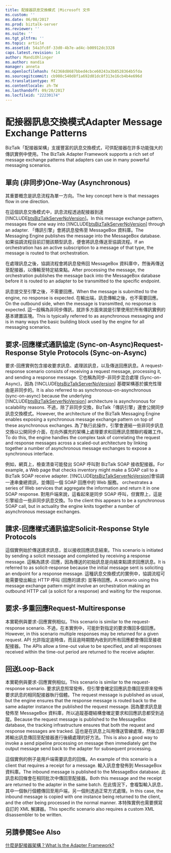 ```yaml
---
title: 配接器訊息交換模式 |Microsoft 文件
ms.custom: ''
ms.date: 06/08/2017
ms.prod: biztalk-server
ms.reviewer: ''
ms.suite: ''
ms.tgt_pltfrm: ''
ms.topic: article
ms.assetid: 54a3fc8f-33d0-4b7e-ad4c-b00912dc3328
caps.latest.revision: 14
author: MandiOhlinger
ms.author: mandia
manager: anneta
ms.openlocfilehash: f42368d8687bbed4cbce60243a3b8528364b5fda
ms.sourcegitcommit: cb908c540d8f1a692d01dc8f313e16cb4b4e696d
ms.translationtype: MT
ms.contentlocale: zh-TW
ms.lasthandoff: 09/20/2017
ms.locfileid: "22230174"
---
```

# <a name="adapter-message-exchange-patterns"></a><span data-ttu-id="88a25-102">配接器訊息交換模式</span><span class="sxs-lookup"><span data-stu-id="88a25-102">Adapter Message Exchange Patterns</span></span>
<span data-ttu-id="88a25-103">BizTalk「配接器架構」支援豐富的訊息交換模式，可供配接器在許多功能強大的傳訊實例中使用。</span><span class="sxs-lookup"><span data-stu-id="88a25-103">The BizTalk Adapter Framework supports a rich set of message exchange patterns that adapters can use in many powerful messaging scenarios.</span></span>  
  
## <a name="one-way-asynchronous"></a><span data-ttu-id="88a25-104">單向 (非同步)</span><span class="sxs-lookup"><span data-stu-id="88a25-104">One-Way (Asynchronous)</span></span>  
 <span data-ttu-id="88a25-105">其重要概念是訊息流程為單一方向。</span><span class="sxs-lookup"><span data-stu-id="88a25-105">The key concept here is that messages flow in one direction.</span></span>  
  
 <span data-ttu-id="88a25-106">在這個訊息交換模式中，訊息流程透過配接器到達 [!INCLUDE[btsBizTalkServerNoVersion](../includes/btsbiztalkservernoversion-md.md)]。</span><span class="sxs-lookup"><span data-stu-id="88a25-106">In this message exchange pattern, messages flow one way into [!INCLUDE[btsBizTalkServerNoVersion](../includes/btsbiztalkservernoversion-md.md)] through an adapter.</span></span> <span data-ttu-id="88a25-107">「傳訊引擎」會將訊息發佈至 MessageBox 資料庫。</span><span class="sxs-lookup"><span data-stu-id="88a25-107">The Messaging Engine publishes the message into the MessageBox database.</span></span> <span data-ttu-id="88a25-108">如果協調流程目前訂閱該類型訊息，便會將訊息傳送至協調流程。</span><span class="sxs-lookup"><span data-stu-id="88a25-108">If an orchestration has an active subscription to a message of that type, the message is routed to that orchestration.</span></span>  
  
 <span data-ttu-id="88a25-109">在處理訊息之後，協調流程會將訊息發佈回 MessageBox 資料庫中，然後再傳送至配接器，以傳輸至特定結束點。</span><span class="sxs-lookup"><span data-stu-id="88a25-109">After processing the message, the orchestration publishes the message back into the MessageBox database before it is routed to an adapter to be transmitted to the specific endpoint.</span></span>  
  
 <span data-ttu-id="88a25-110">訊息提交至引擎之後，不需要回應。</span><span class="sxs-lookup"><span data-stu-id="88a25-110">When the message is submitted to the engine, no response is expected.</span></span> <span data-ttu-id="88a25-111">在輸出端，訊息傳輸之後，也不需要回應。</span><span class="sxs-lookup"><span data-stu-id="88a25-111">On the outbound side, when the message is transmitted, no response is expected.</span></span> <span data-ttu-id="88a25-112">這一般稱為非同步傳訊，就許多方面來說是引擎使用於所有傳訊實例的基本建置區塊。</span><span class="sxs-lookup"><span data-stu-id="88a25-112">This is typically referred to as asynchronous messaging and is in many ways the basic building block used by the engine for all messaging scenarios.</span></span>  
  
## <a name="request-response-style-protocols-sync-on-async"></a><span data-ttu-id="88a25-113">要求-回應樣式通訊協定 (Sync-on-Async)</span><span class="sxs-lookup"><span data-stu-id="88a25-113">Request-Response Style Protocols (Sync-on-Async)</span></span>  
 <span data-ttu-id="88a25-114">要求-回應實例包含接收要求訊息、處理該訊息，以及傳送回應訊息。</span><span class="sxs-lookup"><span data-stu-id="88a25-114">A request-response scenario consists of receiving a request message, processing it, and sending a response message.</span></span> <span data-ttu-id="88a25-115">它也稱為同步-非同步混合處理 (Sync-on-Async)，因為 [!INCLUDE[btsBizTalkServerNoVersion](../includes/btsbiztalkservernoversion-md.md)] 基礎架構基於擴充性理由是非同步的。</span><span class="sxs-lookup"><span data-stu-id="88a25-115">It is also referred to as synchronous-on-asynchronous (sync-on-async) because the underlying [!INCLUDE[btsBizTalkServerNoVersion](../includes/btsbiztalkservernoversion-md.md)] architecture is asynchronous for scalability reasons.</span></span> <span data-ttu-id="88a25-116">不過，除了非同步交換，BizTalk「傳訊引擎」還會公開同步訊息交換模式。</span><span class="sxs-lookup"><span data-stu-id="88a25-116">However, the architecture of the BizTalk Messaging Engine enables exposing a synchronous message exchange pattern on top of these asynchronous exchanges.</span></span> <span data-ttu-id="88a25-117">為了執行此操作，引擎會連結一些非同步訊息交換以公開同步介面，在向外擴充的架構上處理要求和回應訊息關聯的複雜工作。</span><span class="sxs-lookup"><span data-stu-id="88a25-117">To do this, the engine handles the complex task of correlating the request and response messages across a scaled-out architecture by linking together a number of asynchronous message exchanges to expose a synchronous interface.</span></span>  
  
 <span data-ttu-id="88a25-118">例如，網頁上，檢查清查可能發出 SOAP 呼叫對 BizTalk SOAP 接收配接器。</span><span class="sxs-lookup"><span data-stu-id="88a25-118">For example, a Web page that checks inventory might make a SOAP call to a BizTalk SOAP receive adapter.</span></span> [!INCLUDE[btsBizTalkServerNoVersion](../includes/btsbiztalkservernoversion-md.md)]<span data-ttu-id="88a25-119">會協調一連串彙總資訊，並傳回一個 SOAP 回應中的 Web 服務。</span><span class="sxs-lookup"><span data-stu-id="88a25-119"> orchestrates a series of Web services that aggregate the information and return it in one SOAP response.</span></span> <span data-ttu-id="88a25-120">對用戶端來說，這看起來是同步 SOAP 呼叫，但實際上，這是引擎組合一些非同步訊息交換。</span><span class="sxs-lookup"><span data-stu-id="88a25-120">To the client this appears to be a synchronous SOAP call, but in actuality the engine knits together a number of asynchronous message exchanges.</span></span>  
  
## <a name="solicit-response-style-protocols"></a><span data-ttu-id="88a25-121">請求-回應樣式通訊協定</span><span class="sxs-lookup"><span data-stu-id="88a25-121">Solicit-Response Style Protocols</span></span>  
 <span data-ttu-id="88a25-122">這個實例始於傳送請求訊息，並以接收回應訊息結束。</span><span class="sxs-lookup"><span data-stu-id="88a25-122">This scenario is initiated by sending a solicit message and completed by receiving a response message.</span></span> <span data-ttu-id="88a25-123">這稱為請求-回應，因為傳送的初始訊息是向結束點請求回應訊息。</span><span class="sxs-lookup"><span data-stu-id="88a25-123">It is referred to as solicit-response because the initial message sent is soliciting an endpoint for a response message.</span></span> <span data-ttu-id="88a25-124">這種訊息交換模式的實例中，協調流程可能需要發出輸出 HTTP 呼叫 (回應的請求) 並等待回應。</span><span class="sxs-lookup"><span data-stu-id="88a25-124">A scenario using this message exchange pattern might involve an orchestration making an outbound HTTP call (a solicit for a response) and waiting for the response.</span></span>  
  
## <a name="request-multiresponse"></a><span data-ttu-id="88a25-125">要求-多重回應</span><span class="sxs-lookup"><span data-stu-id="88a25-125">Request-Multiresponse</span></span>  
 <span data-ttu-id="88a25-126">本實範例與要求-回應實例相似。</span><span class="sxs-lookup"><span data-stu-id="88a25-126">This scenario is similar to the request-response scenario.</span></span> <span data-ttu-id="88a25-127">不過，在本實例中，可能針對指定的要求傳回多個回應。</span><span class="sxs-lookup"><span data-stu-id="88a25-127">However, in this scenario multiple responses may be returned for a given request.</span></span> <span data-ttu-id="88a25-128">API 允許指定逾時值，而且逾時期間內收到的所有回應都會傳回至接收配接器。</span><span class="sxs-lookup"><span data-stu-id="88a25-128">The APIs allow a time-out value to be specified, and all responses received within the time-out period are returned to the receive adapter.</span></span>  
  
## <a name="loop-back"></a><span data-ttu-id="88a25-129">回送</span><span class="sxs-lookup"><span data-stu-id="88a25-129">Loop-Back</span></span>  
 <span data-ttu-id="88a25-130">本實範例與要求-回應實例相似。</span><span class="sxs-lookup"><span data-stu-id="88a25-130">This scenario is similar to the request-response scenario.</span></span> <span data-ttu-id="88a25-131">要求訊息照常發佈，但引擎會確定回應訊息傳回至原來發佈要求訊息的相同配接器執行個體。</span><span class="sxs-lookup"><span data-stu-id="88a25-131">The request message is published as usual, but the engine ensures that the response message is routed back to the same adapter instance the published the request message.</span></span> <span data-ttu-id="88a25-132">因為要求訊息是發佈至 MessageBox 資料庫，所以追蹤基礎結構會確定要求和回應訊息都受到追蹤。</span><span class="sxs-lookup"><span data-stu-id="88a25-132">Because the request message is published to the MessageBox database, the tracking infrastructure ensures that both the request and response messages are tracked.</span></span> <span data-ttu-id="88a25-133">這也是在訊息上叫用傳送管線處理，然後立即將輸出訊息傳回至配接器進行後續處理的好方法。</span><span class="sxs-lookup"><span data-stu-id="88a25-133">This is also a good way to invoke a send pipeline processing on message then immediately get the output message send back to the adapter for subsequent processing.</span></span>  
  
 <span data-ttu-id="88a25-134">這個實例的例子是用戶端需要訊息的回條。</span><span class="sxs-lookup"><span data-stu-id="88a25-134">An example of this scenario is a client that requires a receipt for a message.</span></span> <span data-ttu-id="88a25-135">輸入訊息會發佈到 MessageBox 資料庫。</span><span class="sxs-lookup"><span data-stu-id="88a25-135">The inbound message is published to the MessageBox database.</span></span> <span data-ttu-id="88a25-136">此訊息和回條會在相同批次中傳回至配接器。</span><span class="sxs-lookup"><span data-stu-id="88a25-136">Both this message and the receipt are returned to the adapter in the same batch.</span></span> <span data-ttu-id="88a25-137">在此情況下，會複製輸入訊息，其中一個執行個體傳回至用戶端，另一個則透過正常方式處理。</span><span class="sxs-lookup"><span data-stu-id="88a25-137">In this case, the inbound message is copied with one instance being returned to the client, and the other being processed in the normal manner.</span></span> <span data-ttu-id="88a25-138">本特殊實例也需要撰寫自訂的 XML 解譯器。</span><span class="sxs-lookup"><span data-stu-id="88a25-138">This specific scenario also requires a custom XML disassembler to be written.</span></span>  
  
## <a name="see-also"></a><span data-ttu-id="88a25-139">另請參閱</span><span class="sxs-lookup"><span data-stu-id="88a25-139">See Also</span></span>  
 [<span data-ttu-id="88a25-140">什麼是配接器架構？</span><span class="sxs-lookup"><span data-stu-id="88a25-140">What Is the Adapter Framework?</span></span>](../core/what-is-the-adapter-framework.md)